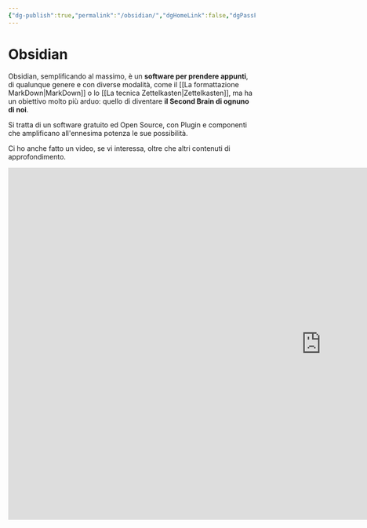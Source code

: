 ```yaml
---
{"dg-publish":true,"permalink":"/obsidian/","dgHomeLink":false,"dgPassFrontmatter":false}
---
```


# Obsidian
Obsidian, semplificando al massimo, è un **software per prendere appunti**, di qualunque genere e con diverse modalità, come il [[La formattazione MarkDown|MarkDown]] o lo [[La tecnica Zettelkasten|Zettelkasten]], ma ha un obiettivo molto più arduo: quello di diventare **il Second Brain di ognuno di noi**.

Si tratta di un software gratuito ed Open Source, con Plugin e componenti che amplificano all'ennesima potenza le sue possibilità.

Ci ho anche fatto un video, se vi interessa, oltre che altri contenuti di approfondimento.
<iframe width="1275" height="717" src="https://www.youtube.com/embed/jpDYFiLJNzA" title="Prendi appunti COME UN NINJA, con OBSIDIAN" frameborder="0" allow="accelerometer; autoplay; clipboard-write; encrypted-media; gyroscope; picture-in-picture" allowfullscreen></iframe>